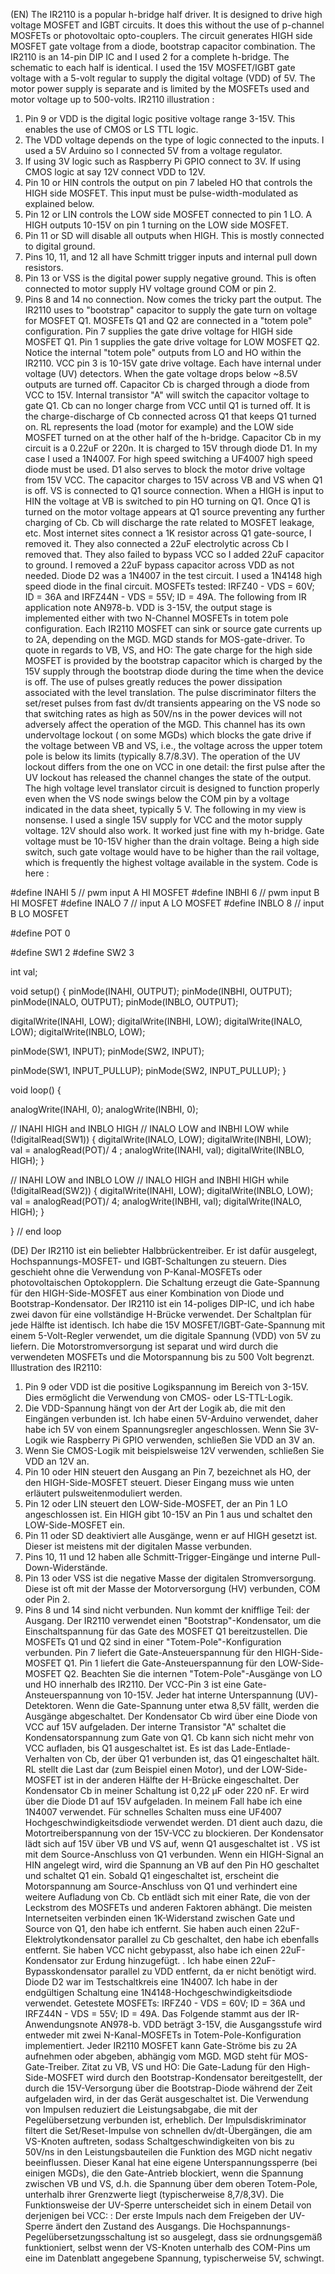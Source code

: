 (EN) The IR2110 is a popular h-bridge half driver. It is designed to drive high voltage MOSFET and IGBT circuits. It does this without the use of p-channel MOSFETs or photovoltaic opto-couplers. The circuit generates HIGH side MOSFET gate voltage from a diode, bootstrap capacitor combination. The IR2110 is an 14-pin DIP IC and I used 2 for a complete h-bridge. The schematic to each half is identical. I used the 15V MOSFET/IGBT gate voltage with a 5-volt regular to supply the digital voltage (VDD) of 5V. The motor power supply is separate and is limited by the MOSFETs used and motor voltage up to 500-volts. IR2110 illustration :
1) Pin 9 or VDD is the digital logic positive voltage range 3-15V. This enables the use of CMOS or LS TTL logic.
2) The VDD voltage depends on the type of logic connected to the inputs. I used a 5V Arduino so I connected 5V from a voltage regulator.
3) If using 3V logic such as Raspberry Pi GPIO connect to 3V. If using CMOS logic at say 12V connect VDD to 12V.
4) Pin 10 or HIN controls the output on pin 7 labeled HO that controls the HIGH side MOSFET. This input must be pulse-width-modulated as explained below.
5) Pin 12 or LIN controls the LOW side MOSFET connected to pin 1 LO. A HIGH outputs 10-15V on pin 1 turning on the LOW side MOSFET.
6) Pin 11 or SD will disable all outputs when HIGH. This is mostly connected to digital ground.
7) Pins 10, 11, and 12 all have Schmitt trigger inputs and internal pull down resistors.
8) Pin 13 or VSS is the digital power supply negative ground. This is often connected to motor supply HV voltage ground COM or pin 2.
9) Pins 8 and 14 no connection.
Now comes the tricky part the output. The IR2110 uses to "bootstrap" capacitor to supply the gate turn on voltage for MOSFET Q1. MOSFETs Q1 and Q2 are connected in a "totem pole" configuration. Pin 7 supplies the gate drive voltage for HIGH side MOSFET Q1. Pin 1 supplies the gate drive voltage for LOW MOSFET Q2. Notice the internal "totem pole" outputs from LO and HO within the IR2110. VCC pin 3 is 10-15V gate drive voltage. Each have internal under voltage (UV) detectors. When the gate voltage drops below ~8.5V outputs are turned off. Capacitor Cb is charged through a diode from VCC to 15V. Internal transistor "A" will switch the capacitor voltage to gate Q1. Cb can no longer charge from VCC until Q1 is turned off. It is the charge-discharge of Cb connected across Q1 that keeps Q1 turned on. RL represents the load (motor for example) and the LOW side MOSFET turned on at the other half of the h-bridge. Capacitor Cb in my circuit is a 0.22uF or 220n. It is charged to 15V through diode D1. In my case I used a 1N4007. For high speed switching a UF4007 high speed diode must be used. D1 also serves to block the motor drive voltage from 15V VCC. The capacitor charges to 15V across VB and VS when Q1 is off. VS is connected to Q1 source connection. When a HIGH is input to HIN the voltage at VB is switched to pin HO turning on Q1. Once Q1 is turned on the motor voltage appears at Q1 source preventing any further charging of Cb. Cb will discharge the rate related to MOSFET leakage, etc. Most internet sites connect a 1K resistor across Q1 gate-source, I removed it. They also connected a 22uF electrolytic across Cb I removed that. They also failed to bypass VCC so I added 22uF capacitor to ground. I removed a 22uF bypass capacitor across VDD as not needed. Diode D2 was a 1N4007 in the test circuit. I used a 1N4148 high speed diode in the final circuit. MOSFETs tested: IRFZ40 - VDS = 60V; ID = 36A and IRFZ44N - VDS = 55V; ID = 49A. The following from IR application note AN978-b. VDD is 3-15V, the output stage is implemented either with two N-Channel MOSFETs in totem pole configuration. Each IR2110 MOSFET can sink or source gate currents up to 2A, depending on the MGD. MGD stands for MOS-gate-driver. To quote in regards to VB, VS, and HO: The gate charge for the high side MOSFET is provided by the bootstrap capacitor which is charged by the 15V supply through the bootstrap diode during the time when the device is off. The use of pulses greatly reduces the power dissipation associated with the level translation. The pulse discriminator filters the set/reset pulses from fast dv/dt transients appearing on the VS node so that switching rates as high as 50V/ns in the power devices will not adversely affect the operation of the MGD. This channel has its own undervoltage lockout ( on some MGDs) which blocks the gate drive if the voltage between VB and VS, i.e., the voltage across the upper totem pole is below its limits (typically 8.7/8.3V). The operation of the UV lockout differs from the one on VCC in one detail: the first pulse after the UV lockout has released the channel changes the state of the output. The high voltage level translator circuit is designed to function properly even when the VS node swings below the COM pin by a voltage indicated in the data sheet, typically 5 V. The following in my view is nonsense. I used a single 15V supply for VCC and the motor supply voltage. 12V should also work. It worked just fine with my h-bridge. Gate voltage must be 10-15V higher than the drain voltage. Being a high side switch, such gate voltage would have to be higher than the rail voltage, which is frequently the highest voltage available in the system. Code is here :

 #define INAHI 5 // pwm input A HI MOSFET
#define INBHI 6 // pwm input B HI MOSFET
#define INALO 7 // input A LO MOSFET 
#define INBLO 8 // input B LO MOSFET

#define POT 0

#define SW1 2
#define SW2 3

int val;

void setup() {
  pinMode(INAHI, OUTPUT);
  pinMode(INBHI, OUTPUT);
  pinMode(INALO, OUTPUT);
  pinMode(INBLO, OUTPUT);

  digitalWrite(INAHI, LOW);
  digitalWrite(INBHI, LOW);
  digitalWrite(INALO, LOW);
  digitalWrite(INBLO, LOW);

  pinMode(SW1, INPUT);
  pinMode(SW2, INPUT);

  pinMode(SW1, INPUT_PULLUP);
  pinMode(SW2, INPUT_PULLUP);
}

void loop() {

  analogWrite(INAHI, 0);
  analogWrite(INBHI, 0);
  
  // INAHI HIGH and INBLO HIGH
  // INALO LOW and INBHI LOW
  while (!digitalRead(SW1))   {
    digitalWrite(INALO, LOW);
    digitalWrite(INBHI, LOW);
    val = analogRead(POT)/ 4 ;
    analogWrite(INAHI, val);
    digitalWrite(INBLO, HIGH); 
  }

  // INAHI LOW and INBLO LOW
  // INALO HIGH and INBHI HIGH
  while (!digitalRead(SW2))   {
    digitalWrite(INAHI, LOW);
    digitalWrite(INBLO, LOW);
    val = analogRead(POT)/ 4;
    analogWrite(INBHI, val);
    digitalWrite(INALO, HIGH); 
  }

} // end loop


(DE)  Der IR2110 ist ein beliebter Halbbrückentreiber. Er ist dafür ausgelegt, Hochspannungs-MOSFET- und IGBT-Schaltungen zu steuern. Dies geschieht ohne die Verwendung von P-Kanal-MOSFETs oder photovoltaischen Optokopplern. Die Schaltung erzeugt die Gate-Spannung für den HIGH-Side-MOSFET aus einer Kombination von Diode und Bootstrap-Kondensator. Der IR2110 ist ein 14-poliges DIP-IC, und ich habe zwei davon für eine vollständige H-Brücke verwendet. Der Schaltplan für jede Hälfte ist identisch. Ich habe die 15V MOSFET/IGBT-Gate-Spannung mit einem 5-Volt-Regler verwendet, um die digitale Spannung (VDD) von 5V zu liefern. Die Motorstromversorgung ist separat und wird durch die verwendeten MOSFETs und die Motorspannung bis zu 500 Volt begrenzt. Illustration des IR2110: 
1) Pin 9 oder VDD ist die positive Logikspannung im Bereich von 3-15V. Dies ermöglicht die Verwendung von CMOS- oder LS-TTL-Logik.
2) Die VDD-Spannung hängt von der Art der Logik ab, die mit den Eingängen verbunden ist. Ich habe einen 5V-Arduino verwendet, daher habe ich 5V von einem Spannungsregler angeschlossen. Wenn Sie 3V-Logik wie Raspberry Pi GPIO verwenden, schließen Sie VDD an 3V an.
3) Wenn Sie CMOS-Logik mit beispielsweise 12V verwenden, schließen Sie VDD an 12V an.
4) Pin 10 oder HIN steuert den Ausgang an Pin 7, bezeichnet als HO, der den HIGH-Side-MOSFET steuert. Dieser Eingang muss wie unten erläutert pulsweitenmoduliert werden.
5) Pin 12 oder LIN steuert den LOW-Side-MOSFET, der an Pin 1 LO angeschlossen ist. Ein HIGH gibt 10-15V an Pin 1 aus und schaltet den LOW-Side-MOSFET ein.
6) Pin 11 oder SD deaktiviert alle Ausgänge, wenn er auf HIGH gesetzt ist. Dieser ist meistens mit der digitalen Masse verbunden.
7) Pins 10, 11 und 12 haben alle Schmitt-Trigger-Eingänge und interne Pull-Down-Widerstände.
8) Pin 13 oder VSS ist die negative Masse der digitalen Stromversorgung. Diese ist oft mit der Masse der Motorversorgung (HV) verbunden, COM oder Pin 2.
9) Pins 8 und 14 sind nicht verbunden.
Nun kommt der knifflige Teil: der Ausgang. Der IR2110 verwendet einen "Bootstrap"-Kondensator, um die Einschaltspannung für das Gate des MOSFET Q1 bereitzustellen. Die MOSFETs Q1 und Q2 sind in einer "Totem-Pole"-Konfiguration verbunden. Pin 7 liefert die Gate-Ansteuerspannung für den HIGH-Side-MOSFET Q1. Pin 1 liefert die Gate-Ansteuerspannung für den LOW-Side-MOSFET Q2. Beachten Sie die internen "Totem-Pole"-Ausgänge von LO und HO innerhalb des IR2110. Der VCC-Pin 3 ist eine Gate-Ansteuerspannung von 10-15V. Jeder hat interne Unterspannung (UV)-Detektoren. Wenn die Gate-Spannung unter etwa 8,5V fällt, werden die Ausgänge abgeschaltet. Der Kondensator Cb wird über eine Diode von VCC auf 15V aufgeladen. Der interne Transistor "A" schaltet die Kondensatorspannung zum Gate von Q1. Cb kann sich nicht mehr von VCC aufladen, bis Q1 ausgeschaltet ist. Es ist das Lade-Entlade-Verhalten von Cb, der über Q1 verbunden ist, das Q1 eingeschaltet hält. RL stellt die Last dar (zum Beispiel einen Motor), und der LOW-Side-MOSFET ist in der anderen Hälfte der H-Brücke eingeschaltet. Der Kondensator Cb in meiner Schaltung ist 0,22 µF oder 220 nF. Er wird über die Diode D1 auf 15V aufgeladen. In meinem Fall habe ich eine 1N4007 verwendet. Für schnelles Schalten muss eine UF4007 Hochgeschwindigkeitsdiode verwendet werden. D1 dient auch dazu, die Motortreiberspannung von der 15V-VCC zu blockieren. Der Kondensator lädt sich auf 15V über VB und VS auf, wenn Q1 ausgeschaltet ist . VS ist mit dem Source-Anschluss von Q1 verbunden. Wenn ein HIGH-Signal an HIN angelegt wird, wird die Spannung an VB auf den Pin HO geschaltet und schaltet Q1 ein. Sobald Q1 eingeschaltet ist, erscheint die Motorspannung am Source-Anschluss von Q1 und verhindert eine weitere Aufladung von Cb. Cb entlädt sich mit einer Rate, die von der Leckstrom des MOSFETs und anderen Faktoren abhängt. Die meisten Internetseiten verbinden einen 1K-Widerstand zwischen Gate und Source von Q1, den habe ich entfernt. Sie haben auch einen 22uF-Elektrolytkondensator parallel zu Cb geschaltet, den habe ich ebenfalls entfernt. Sie haben VCC nicht gebypasst, also habe ich einen 22uF-Kondensator zur Erdung hinzugefügt. . Ich habe einen 22uF-Bypasskondensator parallel zu VDD entfernt, da er nicht benötigt wird. Diode D2 war im Testschaltkreis eine 1N4007. Ich habe in der endgültigen Schaltung eine 1N4148-Hochgeschwindigkeitsdiode verwendet. Getestete MOSFETs: IRFZ40 - VDS = 60V; ID = 36A und IRFZ44N - VDS = 55V; ID = 49A. Das Folgende stammt aus der IR-Anwendungsnote AN978-b. VDD beträgt 3-15V, die Ausgangsstufe wird entweder mit zwei N-Kanal-MOSFETs in Totem-Pole-Konfiguration implementiert. Jeder IR2110 MOSFET kann Gate-Ströme bis zu 2A aufnehmen oder abgeben, abhängig vom MGD. MGD steht für MOS-Gate-Treiber. Zitat zu VB, VS und HO: Die Gate-Ladung für den High-Side-MOSFET wird durch den Bootstrap-Kondensator bereitgestellt, der durch die 15V-Versorgung über die Bootstrap-Diode während der Zeit aufgeladen wird, in der das Gerät ausgeschaltet ist. Die Verwendung von Impulsen reduziert die Leistungsabgabe, die mit der Pegelübersetzung verbunden ist, erheblich. Der Impulsdiskriminator filtert die Set/Reset-Impulse von schnellen dv/dt-Übergängen, die am VS-Knoten auftreten, sodass Schaltgeschwindigkeiten von bis zu 50V/ns in den Leistungsbauteilen die Funktion des MGD nicht negativ beeinflussen. Dieser Kanal hat eine eigene Unterspannungssperre (bei einigen MGDs), die den Gate-Antrieb blockiert, wenn die Spannung zwischen VB und VS, d.h. die Spannung über dem oberen Totem-Pole, unterhalb ihrer Grenzwerte liegt (typischerweise 8,7/8,3V). Die Funktionsweise der UV-Sperre unterscheidet sich in einem Detail von derjenigen bei VCC: : Der erste Impuls nach dem Freigeben der UV-Sperre ändert den Zustand des Ausgangs. Die Hochspannungs-Pegelübersetzungsschaltung ist so ausgelegt, dass sie ordnungsgemäß funktioniert, selbst wenn der VS-Knoten unterhalb des COM-Pins um eine im Datenblatt angegebene Spannung, typischerweise 5V, schwingt. 
